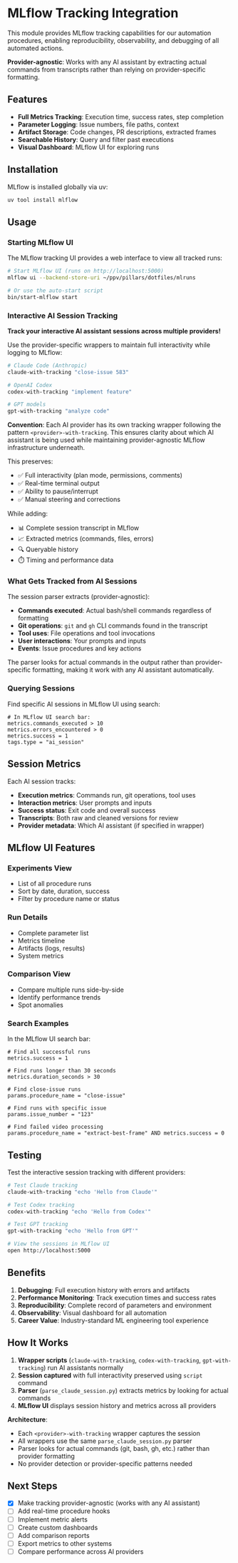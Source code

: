 # MLflow Tracking Integration

This module provides MLflow tracking capabilities for our automation procedures, enabling reproducibility, observability, and debugging of all automated actions.

**Provider-agnostic**: Works with any AI assistant by extracting actual commands from transcripts rather than relying on provider-specific formatting.

## Features

- **Full Metrics Tracking**: Execution time, success rates, step completion
- **Parameter Logging**: Issue numbers, file paths, context
- **Artifact Storage**: Code changes, PR descriptions, extracted frames
- **Searchable History**: Query and filter past executions
- **Visual Dashboard**: MLflow UI for exploring runs

## Installation

MLflow is installed globally via uv:

```bash
uv tool install mlflow
```

## Usage

### Starting MLflow UI

The MLflow tracking UI provides a web interface to view all tracked runs:

```bash
# Start MLflow UI (runs on http://localhost:5000)
mlflow ui --backend-store-uri ~/ppv/pillars/dotfiles/mlruns

# Or use the auto-start script
bin/start-mlflow start
```

### Interactive AI Session Tracking

**Track your interactive AI assistant sessions across multiple providers!**

Use the provider-specific wrappers to maintain full interactivity while logging to MLflow:

```bash
# Claude Code (Anthropic)
claude-with-tracking "close-issue 583"

# OpenAI Codex
codex-with-tracking "implement feature"

# GPT models
gpt-with-tracking "analyze code"
```

**Convention**: Each AI provider has its own tracking wrapper following the pattern `<provider>-with-tracking`. This ensures clarity about which AI assistant is being used while maintaining provider-agnostic MLflow infrastructure underneath.

This preserves:
- ✅ Full interactivity (plan mode, permissions, comments)
- ✅ Real-time terminal output
- ✅ Ability to pause/interrupt
- ✅ Manual steering and corrections

While adding:
- 📊 Complete session transcript in MLflow
- 📈 Extracted metrics (commands, files, errors)
- 🔍 Queryable history
- ⏱️ Timing and performance data

### What Gets Tracked from AI Sessions

The session parser extracts (provider-agnostic):
- **Commands executed**: Actual bash/shell commands regardless of formatting
- **Git operations**: `git` and `gh` CLI commands found in the transcript
- **Tool uses**: File operations and tool invocations
- **User interactions**: Your prompts and inputs
- **Events**: Issue procedures and key actions

The parser looks for actual commands in the output rather than provider-specific formatting, making it work with any AI assistant automatically.

### Querying Sessions

Find specific AI sessions in MLflow UI using search:

```
# In MLflow UI search bar:
metrics.commands_executed > 10
metrics.errors_encountered > 0
metrics.success = 1
tags.type = "ai_session"
```

## Session Metrics

Each AI session tracks:
- **Execution metrics**: Commands run, git operations, tool uses
- **Interaction metrics**: User prompts and inputs
- **Success status**: Exit code and overall success
- **Transcripts**: Both raw and cleaned versions for review
- **Provider metadata**: Which AI assistant (if specified in wrapper)

## MLflow UI Features

### Experiments View
- List of all procedure runs
- Sort by date, duration, success
- Filter by procedure name or status

### Run Details
- Complete parameter list
- Metrics timeline
- Artifacts (logs, results)
- System metrics

### Comparison View
- Compare multiple runs side-by-side
- Identify performance trends
- Spot anomalies

### Search Examples

In the MLflow UI search bar:

```
# Find all successful runs
metrics.success = 1

# Find runs longer than 30 seconds
metrics.duration_seconds > 30

# Find close-issue runs
params.procedure_name = "close-issue"

# Find runs with specific issue
params.issue_number = "123"

# Find failed video processing
params.procedure_name = "extract-best-frame" AND metrics.success = 0
```

## Testing

Test the interactive session tracking with different providers:

```bash
# Test Claude tracking
claude-with-tracking "echo 'Hello from Claude'"

# Test Codex tracking
codex-with-tracking "echo 'Hello from Codex'"

# Test GPT tracking
gpt-with-tracking "echo 'Hello from GPT'"

# View the sessions in MLflow UI
open http://localhost:5000
```

## Benefits

1. **Debugging**: Full execution history with errors and artifacts
2. **Performance Monitoring**: Track execution times and success rates
3. **Reproducibility**: Complete record of parameters and environment
4. **Observability**: Visual dashboard for all automation
5. **Career Value**: Industry-standard ML engineering tool experience

## How It Works

1. **Wrapper scripts** (`claude-with-tracking`, `codex-with-tracking`, `gpt-with-tracking`) run AI assistants normally
2. **Session captured** with full interactivity preserved using `script` command
3. **Parser** (`parse_claude_session.py`) extracts metrics by looking for actual commands
4. **MLflow UI** displays session history and metrics across all providers

**Architecture**:
- Each `<provider>-with-tracking` wrapper captures the session
- All wrappers use the same `parse_claude_session.py` parser
- Parser looks for actual commands (git, bash, gh, etc.) rather than provider formatting
- No provider detection or provider-specific patterns needed

## Next Steps

- [x] Make tracking provider-agnostic (works with any AI assistant)
- [ ] Add real-time procedure hooks
- [ ] Implement metric alerts
- [ ] Create custom dashboards
- [ ] Add comparison reports
- [ ] Export metrics to other systems
- [ ] Compare performance across AI providers